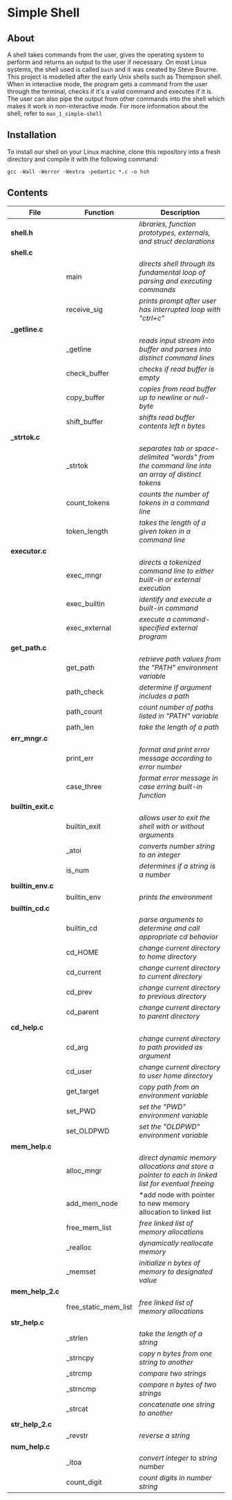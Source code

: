 # Simple Shell

## About
A shell takes commands from the user, gives the operating system to perform and returns an output to the user if necessary.
On most Linux systems, the shell used is called ```bash``` and it was created by Steve Bourne.
This project is modelled after the early Unix shells such as Thompson shell.
When in interactive mode, the program gets a command from the user through the terminal, checks if it's a valid command and executes if it is. The user can also pipe the output from other commands into the shell which makes it work in non-interactive mode.
For more information about the shell, refer to ```man_1_simple-shell```

## Installation
To install our shell on your Linux machine, clone this repository into a fresh directory and compile it with the following command:

    gcc -Wall -Werror -Wextra -pedantic *.c -o hsh


## Contents

| File | Function |Description|
|--|--|--|
|**shell.h**|| *libraries, function prototypes, externals, and struct declarations*
|**shell.c**||
||main|	*directs shell through its fundamental loop of parsing and executing commands*
||receive_sig|*prints prompt after user has interrupted loop with "ctrl+c"*
|**_getline.c**|||
||_getline|*reads input stream into buffer and parses into distinct command lines*
||check_buffer|*checks if read buffer is empty*
||copy_buffer|*copies from read buffer up to newline or null-byte*
||shift_buffer|*shifts read buffer contents left n bytes*
|**_strtok.c**||
||_strtok| *separates tab or space-delimited "words" from the command line into an array of distinct tokens*
||count_tokens| *counts the number of tokens in a command line*
||token_length| *takes the length of a given token in a command line*
|**executor.c**||
||exec_mngr|*directs a tokenized command line to either built-in or external execution*
||exec_builtin|*identify and execute a built-in command*
||exec_external|*execute a command-specified external program*
|**get_path.c**||
||get_path|*retrieve path values from the "PATH" environment variable*
||path_check|*determine if argument includes a path*
||path_count|*count number of paths listed in "PATH" variable*
||path_len|*take the length of a path*
|**err_mngr.c**||
||print_err|*format and print error message according to error number*
||case_three|*format error message in case erring built-in function*
|**builtin_exit.c**||
||builtin_exit|*allows user to exit the shell with or without arguments*
||_atoi|*converts number string to an integer*
||is_num|*determines if a string is a number*
|**builtin_env.c**||
||builtin_env|*prints the environment*
|**builtin_cd.c**||
||builtin_cd|*parse arguments to determine and call appropriate cd behavior*
||cd_HOME|*change current directory to home directory*
||cd_current|*change current directory to current directory*
||cd_prev|*change current directory to previous directory*
||cd_parent|*change current directory to parent directory*
|**cd_help.c**||
||cd_arg|*change current directory to path provided as argument*
||cd_user|*change current directory to user home directory*
||get_target| *copy path from an environment variable*
||set_PWD|*set the "PWD" environment variable*
||set_OLDPWD| *set the "OLDPWD" environment variable*
|**mem_help.c**||
||alloc_mngr|*direct dynamic memory allocations and store a pointer to each in linked list for eventual freeing*
||add_mem_node|*add node with pointer to new memory allocation to linked list
||free_mem_list|*free linked list of memory allocations*
||_realloc|*dynamically reallocate memory*
||_memset|*initialize n bytes of memory to designated value*
|**mem_help_2.c**||
||free_static_mem_list|*free linked list of memory allocations*
|**str_help.c**||
||_strlen|*take the length of a string*
||_strncpy|*copy n bytes from one string to another*
||_strcmp|*compare two strings*
||_strncmp|*compare n bytes of two strings*
||_strcat|*concatenate one string to another*
|**str_help_2.c**||
||_revstr|*reverse a string*
|**num_help.c**||
||_itoa|*convert integer to string number*
||count_digit|*count digits in number string*

